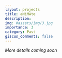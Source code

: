 ```yaml
---
layout: projects
title: aNiMAte
description:
img: #assets/img/3.jpg
importance: 3
category: Past
giscus_comments: false
---
```

*More details coming soon*
